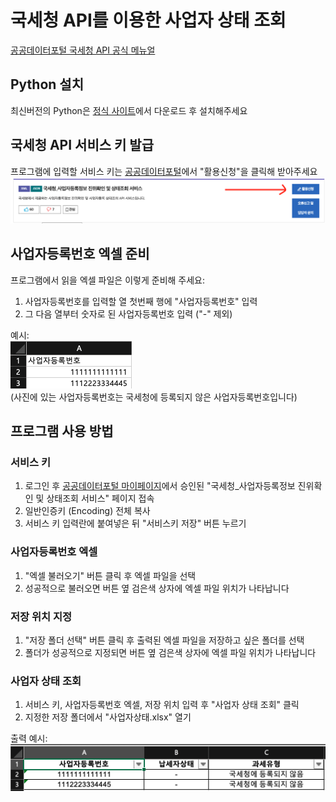 # 국세청 API를 이용한 사업자 상태 조회
[공공데이터포털 국세청 API 공식 메뉴얼](https://www.data.go.kr/data/15081808/openapi.do)

## Python 설치
최신버전의 Python은 [정식 사이트](https://www.python.org/downloads/)에서 다운로드 후 설치해주세요

## 국세청 API 서비스 키 발급
프로그램에 입력할 서비스 키는 [공공데이터포털](https://www.data.go.kr/data/15081808/openapi.do)에서 "활용신청"을 클릭해 받아주세요
![활용신청 버튼](./assets/obtain_key.png)

## 사업자등록번호 엑셀 준비
프로그램에서 읽을 엑셀 파일은 이렇게 준비해 주세요:
1. 사업자등록번호를 입력할 열 첫번째 행에 "사업자등록번호" 입력
2. 그 다음 열부터 숫자로 된 사업자등록번호 입력 ("-" 제외)

예시:<br />
![사업자등록번호 엑셀](./assets/input_excel.png)<br />
(사진에 있는 사업자등록번호는 국세청에 등록되지 않은 사업자등록번호입니다)

## 프로그램 사용 방법
### 서비스 키
1. 로그인 후 [공공데이터포털 마이페이지](https://www.data.go.kr/iim/api/selectDevAcountList.do)에서 승인된 "국세청_사업자등록정보 진위확인 및 상태조회 서비스" 페이지 접속
2. 일반인증키 (Encoding) 전체 복사
3. 서비스 키 입력란에 붙여넣은 뒤 "서비스키 저장" 버튼 누르기

### 사업자등록번호 엑셀
1. "엑셀 불러오기" 버튼 클릭 후 엑셀 파일을 선택
2. 성공적으로 불러오면 버튼 옆 검은색 상자에 엑셀 파일 위치가 나타납니다

### 저장 위치 지정
1. "저장 폴더 선택" 버튼 클릭 후 출력된 엑셀 파일을 저장하고 싶은 폴더를 선택
2. 폴더가 성공적으로 지정되면 버튼 옆 검은색 상자에 엑셀 파일 위치가 나타납니다

### 사업자 상태 조회
1. 서비스 키, 사업자등록번호 엑셀, 저장 위치 입력 후 "사업자 상태 조회" 클릭
2. 지정한 저장 폴더에서 "사업자상태.xlsx" 열기

출력 예시:<br />
![출력 예시](./assets/output_excel.png)